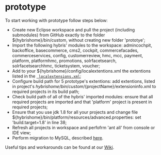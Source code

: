 # prototype

To start working with prototype follow steps below:
* Create new Eclipse workspace and pull the project (including submodules) from GitHub exactly to the folder ${hybrishome}/bin/custom, without creating new folder 'prototye';
* Import the following hybris' modules to the workspace: admincochpit, backoffice, basecommerce, cms2, cockpit, commercefacades, commerceservices, config, customerreview, hmc, mcc, payment, platform, platformhmc, promotions, solrfacetsearch, solrfacetsearchhmc, ticketsystem, voucher;
* Add to your ${hybrishome}/config/localextentions.xml the extentions listed in the [` localextensions.xml`](https://github.com/sanabramov/prototype/blob/master/utils/config/localextensions.xml);
* Configure build path for 5 prototype's extentions: add extentions, listed in project's ${hybrishome}/bin/custom/${projectName}/extensioninfo.xml to required projects in its build path;
* Check build path of all of the hybris' imported modules: ensure that all required projects are imported and that 'platform' project is present in required projects;
* Ensure that you use jdk 1.8 for all your projects and change file ${hybrishome}/bin/platform/resources/advanced.properties: set 'build.target=1.8' in line 38;
* Refresh all projects in workspace and perfofrm 'ant all' from console or IDE view;
* Perform migration to MySQL, described [here](https://github.com/sanabramov/prototype/wiki/Migration-to-MySQL).

Useful tips and workarounds can be found at our [Wiki](https://github.com/sanabramov/prototype/wiki).
